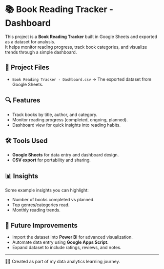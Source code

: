 # 📚 Book Reading Tracker - Dashboard

This project is a **Book Reading Tracker** built in Google Sheets and exported as a dataset for analysis.  
It helps monitor reading progress, track book categories, and visualize trends through a simple dashboard.

## 📂 Project Files
- `Book Reading Tracker - Dashboard.csv` → The exported dataset from Google Sheets.

## 🔍 Features
- Track books by title, author, and category.
- Monitor reading progress (completed, ongoing, planned).
- Dashboard view for quick insights into reading habits.

## 🛠 Tools Used
- **Google Sheets** for data entry and dashboard design.
- **CSV export** for portability and sharing.

## 📊 Insights
Some example insights you can highlight:
- Number of books completed vs planned.
- Top genres/categories read.
- Monthly reading trends.

## 🚀 Future Improvements
- Import the dataset into **Power BI** for advanced visualization.
- Automate data entry using **Google Apps Script**.
- Expand dataset to include ratings, reviews, and notes.

---
👩‍💻 Created as part of my data analytics learning journey.  
